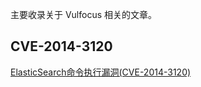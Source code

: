 主要收录关于 Vulfocus 相关的文章。

## CVE-2014-3120

[ElasticSearch命令执行漏洞(CVE-2014-3120)](./CVE-2014-3120/CVE-2014-3120.md)